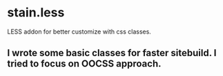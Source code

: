 stain.less
=========

LESS addon for better customize with css classes.

## I wrote some basic classes for faster sitebuild. I tried to focus on OOCSS approach.
